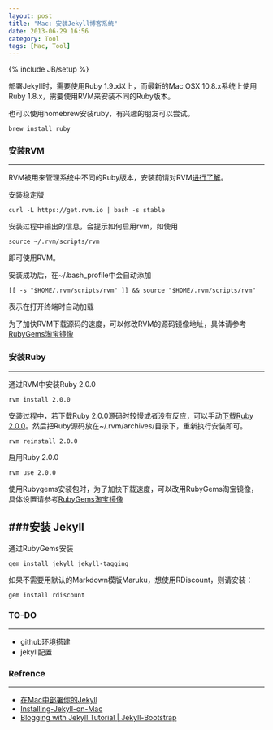 ```yaml
---
layout: post
title: "Mac: 安装Jekyll博客系统"
date: 2013-06-29 16:56
category: Tool
tags: [Mac, Tool]
---
```

{% include JB/setup %}


部署Jekyll时，需要使用Ruby 1.9.x以上，而最新的Mac OSX 10.8.x系统上使用Ruby 1.8.x，需要使用RVM来安装不同的Ruby版本。

也可以使用homebrew安装ruby，有兴趣的朋友可以尝试。

    brew install ruby


### 安装RVM
---
RVM被用来管理系统中不同的Ruby版本，安装前请对RVM[进行了解](https://rvm.io/rvm/install/)。

安装稳定版

	curl -L https://get.rvm.io | bash -s stable

安装过程中输出的信息，会提示如何启用rvm，如使用

	source ~/.rvm/scripts/rvm
	
即可使用RVM。

安装成功后，在~/.bash_profile中会自动添加

	[[ -s "$HOME/.rvm/scripts/rvm" ]] && source "$HOME/.rvm/scripts/rvm"
	
表示在打开终端时自动加载

为了加快RVM下载源码的速度，可以修改RVM的源码镜像地址，具体请参考[RubyGems淘宝镜像](http://ruby.taobao.org)

### 安装Ruby
---
通过RVM中安装Ruby 2.0.0
    
    rvm install 2.0.0

安装过程中，若下载Ruby 2.0.0源码时较慢或者没有反应，可以手动[下载Ruby 2.0.0](http://ftp.ruby-lang.org/pub/ruby/2.0)。然后把Ruby源码放在~/.rvm/archives/目录下，重新执行安装即可。

    rvm reinstall 2.0.0

启用Ruby 2.0.0

    rvm use 2.0.0
    
使用Rubygems安装包时，为了加快下载速度，可以改用RubyGems淘宝镜像，具体设置请参考[RubyGems淘宝镜像](http://ruby.taobao.org)

###安装 Jekyll
---
通过RubyGems安装

    gem install jekyll jekyll-tagging

如果不需要用默认的Markdown模版Maruku，想使用RDiscount，则请安装：    
    
    gem install rdiscount
    
### TO-DO
---
+ github环境搭建
+ jekyll配置

### Refrence
---
+ [在Mac中部署你的Jekyll](http://equation85.github.io/blog/install-jekyll-on-mac/)
+ [Installing-Jekyll-on-Mac](http://brandonbohling.com/2011/08/27/Installing-Jekyll-on-Mac/)
+ [Blogging with Jekyll Tutorial | Jekyll-Bootstrap](http://jekyllbootstrap.com)
